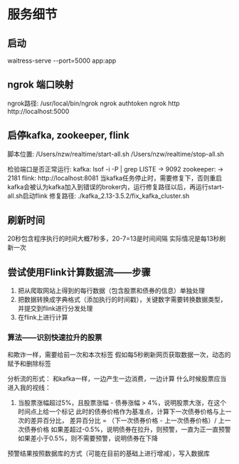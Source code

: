 # 服务细节

## 启动
waitress-serve --port=5000 app:app

## ngrok 端口映射
ngrok路径: /usr/local/bin/ngrok
ngrok authtoken <token>
ngrok http http://localhost:5000

## 启停kafka, zookeeper, flink
脚本位置:
/Users/nzw/realtime/start-all.sh
/Users/nzw/realtime/stop-all.sh

检验端口是否正常运行:
kafka: lsof -i -P | grep LISTE -> 9092
zookeeper: -> 2181
flink: http://localhost:8081
当kafka任务停止时，需要修复下，否则重启kafka会被认为kafka加入到错误的broker内，运行修复路径以后，再运行start-all.sh启动flink
修复路径: ./kafka_2.13-3.5.2/fix_kafka_cluster.sh

## 刷新时间
20秒包含程序执行的时间大概7秒多，20-7=13是时间间隔
实际情况是每13秒刷新一次


## 尝试使用Flink计算数据流——步骤
1. 把从爬取网站上得到的每行数据（包含股票和债券的信息）单独处理
2. 把数据转换成字典格式（添加执行的时间戳），关键数字需要转换数据类型，并提交到flink进行分发处理
3. 在flink上进行计算

### 算法——识别快速拉升的股票
和欺诈一样，需要给前一次和本次标签
假如每5秒刷新网页获取数据一次，动态的赋予和删除标签

分析流的形式：
和kafka一样，一边产生一边消费，一边计算
什么时候股票应当进入我的视线：
1. 当股票涨幅超过5%，且股票涨幅 - 债券涨幅 > 4%，说明股票大涨，在这个时间点上给一个标记
此时的债券价格作为基准点，计算下一次债券价格与上一次的差异百分比，
    差异百分比 = （下一次债券价格 - 上一次债券价格）/ 上一次债券价格
    如果差超过-0.5%，说明债券在拉升，则预警，一直为正一直预警
    如果差小于0.5%，则不需要预警，说明债券在下降

预警结果按照数据库的方式（可能在目前的基础上进行增减），写入数据库